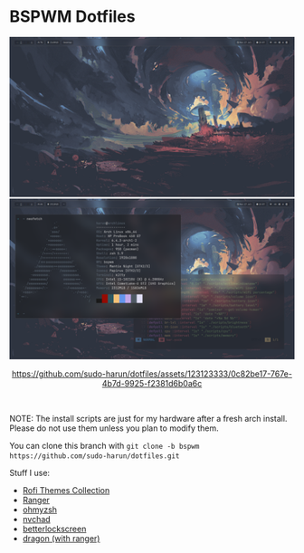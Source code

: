 <h1>BSPWM Dotfiles</h1>

<div align="center">
  <img src="./images/screenshot1.png">
  <img src="./images/screenshot2.png">
  

https://github.com/sudo-harun/dotfiles/assets/123123333/0c82be17-767e-4b7d-9925-f2381d6b0a6c


</div><br>

NOTE: The install scripts are just for my hardware after a fresh arch install. Please do not use them unless you plan to modify them.<br>

You can clone this branch with
`git clone -b bspwm https://github.com/sudo-harun/dotfiles.git`

Stuff I use:
<ul>
  <li><a href="https://github.com/adi1090x/rofi">Rofi Themes Collection</a></li>
  <li><a href="https://github.com/ranger/ranger">Ranger</a></li>
  <li><a href="https://github.com/ohmyzsh/ohmyzsh">ohmyzsh</a></li>
  <li><a href="https://nvchad.com">nvchad</a></li>
  <li><a href="https://github.com/betterlockscreen/betterlockscreen">betterlockscreen</a></li>
  <li><a href="https://github.com/mwh/dragon">dragon (with ranger)</a></li>
</ul>
